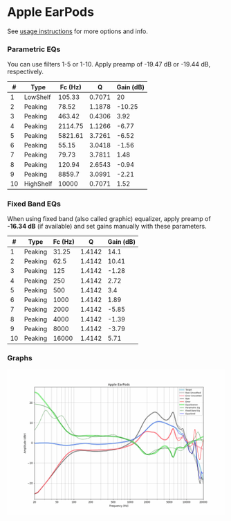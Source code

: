 # Apple EarPods
See [usage instructions](https://github.com/jaakkopasanen/AutoEq#usage) for more options and info.

### Parametric EQs
You can use filters 1-5 or 1-10. Apply preamp of -19.47 dB or -19.44 dB, respectively.

|   # | Type      |   Fc (Hz) |      Q |   Gain (dB) |
|-----|-----------|-----------|--------|-------------|
|   1 | LowShelf  |    105.33 | 0.7071 |       20    |
|   2 | Peaking   |     78.52 | 1.1878 |      -10.25 |
|   3 | Peaking   |    463.42 | 0.4306 |        3.92 |
|   4 | Peaking   |   2114.75 | 1.1266 |       -6.77 |
|   5 | Peaking   |   5821.61 | 3.7261 |       -6.52 |
|   6 | Peaking   |     55.15 | 3.0418 |       -1.56 |
|   7 | Peaking   |     79.73 | 3.7811 |        1.48 |
|   8 | Peaking   |    120.94 | 2.6543 |       -0.94 |
|   9 | Peaking   |   8859.7  | 3.0991 |       -2.21 |
|  10 | HighShelf |  10000    | 0.7071 |        1.52 |

### Fixed Band EQs
When using fixed band (also called graphic) equalizer, apply preamp of **-16.34 dB** (if available) and set gains manually with these parameters.

|   # | Type    |   Fc (Hz) |      Q |   Gain (dB) |
|-----|---------|-----------|--------|-------------|
|   1 | Peaking |     31.25 | 1.4142 |       14.1  |
|   2 | Peaking |     62.5  | 1.4142 |       10.41 |
|   3 | Peaking |    125    | 1.4142 |       -1.28 |
|   4 | Peaking |    250    | 1.4142 |        2.72 |
|   5 | Peaking |    500    | 1.4142 |        3.4  |
|   6 | Peaking |   1000    | 1.4142 |        1.89 |
|   7 | Peaking |   2000    | 1.4142 |       -5.85 |
|   8 | Peaking |   4000    | 1.4142 |       -1.39 |
|   9 | Peaking |   8000    | 1.4142 |       -3.79 |
|  10 | Peaking |  16000    | 1.4142 |        5.71 |

### Graphs
![](./Apple%20EarPods.png)
